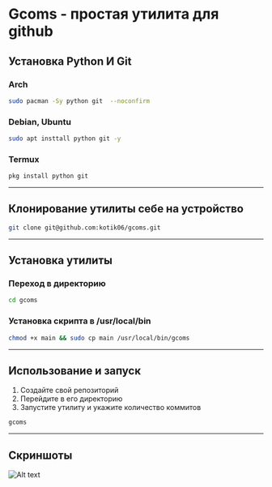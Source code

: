 # Gcoms - простая утилита для github

## Установка Python И Git

### Arch 
```bash
sudo pacman -Sy python git  --noconfirm
```
### Debian, Ubuntu
```bash
sudo apt insttall python git -y
```
### Termux 
```bash
pkg install python git
```
---
## Клонирование утилиты себе на устройство
```bash
git clone git@github.com:kotik06/gcoms.git
```
---
## Установка утилиты
### Переход в директорию 
```bash
cd gcoms
```
### Установка скрипта в /usr/local/bin
```bash
chmod +x main && sudo cp main /usr/local/bin/gcoms
```
---
## Использование и запуск

1. Создайте свой репозиторий
2. Перейдите в его директорию
3. Запустите утилиту и укажите количество коммитов
```bash
gcoms
```
---
## Скриншоты 
![Alt text](https://raw.githubusercontent.com/kotik06/gcoms/main/1_1.png)
